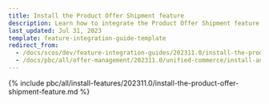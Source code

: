```yaml
---
title: Install the Product Offer Shipment feature
description: Learn how to integrate the Product Offer Shipment feature into your project
last_updated: Jul 31, 2023
template: feature-integration-guide-template
redirect_from:
  - /docs/scos/dev/feature-integration-guides/202311.0/install-the-product-offer-shipment-feature.html
  - /docs/pbc/all/offer-management/202311.0/unified-commerce/install-and-upgrade/install-the-product-offer-shipment-feature.html
---
```


<!-- Must be moved to base shop after product offers are decoupled from MP @Valerii Pravoslavnyi -->


{% include pbc/all/install-features/202311.0/install-the-product-offer-shipment-feature.md %} <!-- To edit, see /_includes/pbc/all/install-features/202311.0/install-the-product-offer-shipment-feature.md -->
